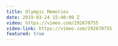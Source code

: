 ```yaml
---
title: Olympic Memories
date: 2019-03-24 15:40:00 Z
video: https://vimeo.com/292670755
video-link: https://vimeo.com/292670755
featured: true
---
```


